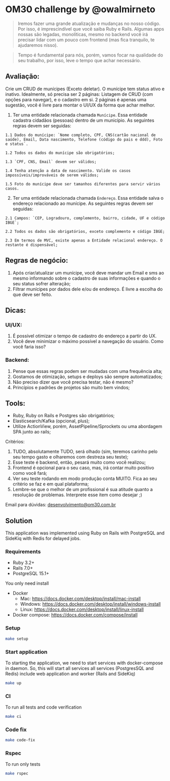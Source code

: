 # OM30 challenge by @owalmirneto

> Iremos fazer uma grande atualização e mudanças no nosso código. Por isso, é imprescindível que você saiba Ruby e Rails. Algumas apps nossas são legadas, monolíticas, mesmo no backend você irá precisar lidar com um pouco com frontend (mas fica tranquilo, te ajudaremos nisso).

> Tempo é fundamental para nós, porém, vamos focar na qualidade do seu trabalho, por isso, leve o tempo que achar necessário.

## Avaliação:

Crie um CRUD de munícipes (Exceto deletar). O munícipe tem status ativo e inativo. Idealmente, só precisa ser 2 páginas: Listagem de CRUD (com opções para navegar), e o cadastro em si. 2 páginas é apenas uma sugestão, você é livre para montar o UI/UX da forma que achar melhor.

  1. Ter uma entidade relacionada chamada `Munícipe`. Essa entidade cadastra cidadãos (pessoas) dentro de um município. As seguintes regras devem ser seguidas:

    1.1 Dados do munícipe: `Nome completo, CPF, CNS(cartão nacional de saúde), Email, Data nascimento, Telefone (código do pais e ddd), Foto e status`.

    1.2 Todos os dados do munícipe são obrigatórios;

    1.3 `CPF, CNS, Email` devem ser válidos;

    1.4 Tenha atenção a data de nascimento. Valide os casos impossíveis/improváveis de serem válidos;

    1.5 Foto do munícipe deve ser tamanhos diferentes para servir vários casos.

  2. Ter uma entidade relacionada chamada `Endereço`. Essa entidade salva o endereço relacionado ao munícipe. As seguintes regras devem ser seguidas:

    2.1 Campos: `CEP, Logradouro, complemento, bairro, cidade, UF e código IBGE`;

    2.2 Todos os dados são obrigatórios, exceto complemento e código IBGE;

    2.3 Em termos de MVC, existe apenas a Entidade relacional endereço. O restante é dispensável;

## Regras de negócio:

1. Após criar/atualizar um munícipe, você deve mandar um Email e sms ao mesmo informando sobre o cadastro de suas informações e quando o seu status sofrer alteração;
2. Filtrar munícipes por dados dele e/ou de endereço. É livre a escolha do que deve ser feito.

## Dicas:

### UI/UX:
  1. É possível otimizar o tempo de cadastro do endereço a partir do UX.
  2. Você deve minimizar o máximo possível a navegação do usuário. Como você faria isso?

### Backend:
  1. Pense que essas regras podem ser mudadas com uma frequência alta;
  2. Gostamos de otimização, setups e deploys são sempre automatizados;
  3. Não preciso dizer que você precisa testar, não é mesmo?
  4. Princípios e padrões de projetos são muito bem vindos;

## Tools:

- Ruby, Ruby on Rails e Postgres são obrigatórios;
- Elasticsearch/Kafka (opcional, plus);
- Utilize ActionView, porém, AssetPipeline/Sprockets ou uma abordagem SPA junto ao rails;

Critérios:

1. TUDO, absolutamente TUDO, será olhado (sim, teremos carinho pelo seu tempo gasto e olharemos com destreza seu teste);
2. Esse teste é backend, então, pesará muito como você realizou;
3. Frontend é opcional para o seu caso, mas, irá contar muito positivo como você fará;
4. Ver seu teste rodando em modo produção conta MUITO. Fica ao seu critério se faz e em qual plataforma;
5. Lembre-se que o melhor de um profissional é sua atitude quanto a resolução de problemas. Interprete esse item como desejar ;)

Email para dúvidas: desenvolvimento@om30.com.br

## Solution

This application was implemented using Ruby on Rails with PostgreSQL and SideKiq with Redis for delayed jobs.

### Requirements

- Ruby 3.2+
- Rails 7.0+
- PostgreSQL 15.1+

You only need install
  - Docker
    * Mac: https://docs.docker.com/desktop/install/mac-install
    * Windows: https://docs.docker.com/desktop/install/windows-install
    * Linux: https://docs.docker.com/desktop/install/linux-install
  - Docker compose: https://docs.docker.com/compose/install

### Setup

```bash
make setup
```

### Start application

To starting the application, we need to start services with docker-compose in daemon. So, this will start all services all services (PostgresSQL and Redis) include web application and worker (Rails and SideKiq)

```bash
make up
```

### CI

To run all tests and code verification

```bash
make ci
```

### Code fix

```bash
make code-fix
```

### Rspec

To run only tests

```bash
make rspec
```
